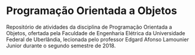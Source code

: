# Programação Orientada a Objetos
Repositório de atividades da disciplina de Programação Orientada a Objetos, ofertada pela Faculdade de Engenharia Elétrica da Universidade Federal de Uberlândia, lecionada pelo professor Edgard Afonso Lamounier Junior durante o segundo semestre de 2018.
